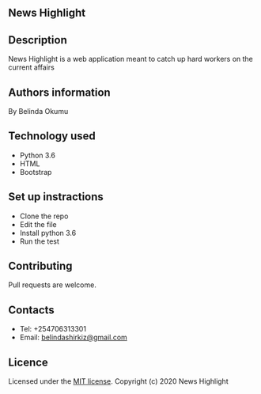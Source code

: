 ## News Highlight

## Description
News Highlight is a web application meant to catch up hard workers on the current affairs 

## Authors information
By Belinda Okumu

## Technology used
* Python 3.6
* HTML
* Bootstrap

## Set up instractions
* Clone the repo
* Edit the file 
* Install python 3.6
* Run the test

## Contributing
Pull requests are welcome.

## Contacts
* Tel: +254706313301
* Email: belindashirkiz@gmail.com

## Licence
Licensed under the  [MIT license](LICENSE).
Copyright (c) 2020 News Highlight